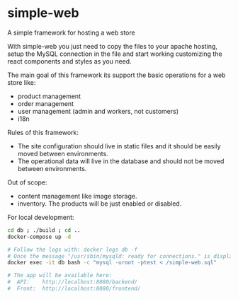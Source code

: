 # simple-web
A simple framework for hosting a web store

With simple-web you just need to copy the files to your apache hosting, setup the MySQL connection in the file and start working customizing the react components and styles as you need.

The main goal of this framework its support the basic operations for a web store like:
 - product management
 - order management
 - user management (admin and workers, not customers)
 - i18n

Rules of this framework:
* The site configuration should live in static files and it should be easily moved between environments.
* The operational data will live in the database and should not be moved between environments.

Out of scope:
* content management like image storage.
* inventory. The products will be just enabled or disabled.



For local development:

```bash
cd db ; ./build ; cd ..
docker-compose up -d

# Follow the logs with: docker logs db -f
# Once the message "/usr/sbin/mysqld: ready for connections." is displayed you can setup the database by running the command:
docker exec -it db bash -c "mysql -uroot -ptest < /simple-web.sql"

# The app will be available here:
#  API:    http://localhost:8080/backend/
#  Front:  http://localhost:8080/frontend/
```


